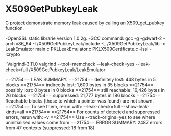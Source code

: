 # X509GetPubkeyLeak

C project demonstrate memory leak caused by calling an X509_get_pubkey function.

-OpenSSL static librarie version 1.0.2g.
-GCC command: gcc -g -gdwarf-2 -arch x86_64 -I /X509GetPubkeyLeak/include -L /X509GetPubkeyLeak/lib -o LeakEmulator main.c PKLLeakEmulator.c PKLX509Certificate.c -lssl -lcrypto

-Valgrind-3.11.0
valgrind --tool=memcheck --leak-check=yes --leak-check=full /X509GetPubkeyLeak/LeakEmulator

==21754== LEAK SUMMARY:
==21754==    definitely lost: 448 bytes in 5 blocks
==21754==    indirectly lost: 1,600 bytes in 35 blocks
==21754==      possibly lost: 0 bytes in 0 blocks
==21754==    still reachable: 16,426 bytes in 26 blocks
==21754==         suppressed: 21,777 bytes in 186 blocks
==21754== Reachable blocks (those to which a pointer was found) are not shown.
==21754== To see them, rerun with: --leak-check=full --show-leak-kinds=all
==21754== 
==21754== For counts of detected and suppressed errors, rerun with: -v
==21754== Use --track-origins=yes to see where uninitialised values come from
==21754== ERROR SUMMARY: 2487 errors from 47 contexts (suppressed: 18 from 18)